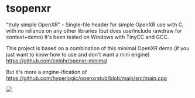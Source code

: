 # tsopenxr

"truly simple OpenXR" - Single-file header for simple OpenXR use with C, with no reliance on any other libraries (but does use/include rawdraw for context+demo)  It's been tested on Windows with TinyCC and GCC.

This project is based on a combination of this minimal OpenXR demo (if you just want to know how to use and don't want a mini engine) https://github.com/cnlohr/openxr-minimal

But it's more a engine-ification of https://github.com/hyperlogic/openxrstub/blob/main/src/main.cpp

![](https://i.imgur.com/TqMEuZN.png)
